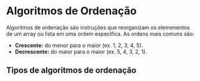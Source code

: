 # Algoritmos de Ordenação

Algoritmos de ordenação são instruções que reorganizam os elemenentos de um array ou lista em uma ordem específica. As ordens mais comuns são:

- **Crescente:** do menor para o maior (ex. 1, 2, 3, 4, 5).
- **Decrescente:** do maior para o maior (ex. 5, 4, 3, 2, 1).

## Tipos de algoritmos de ordenação

